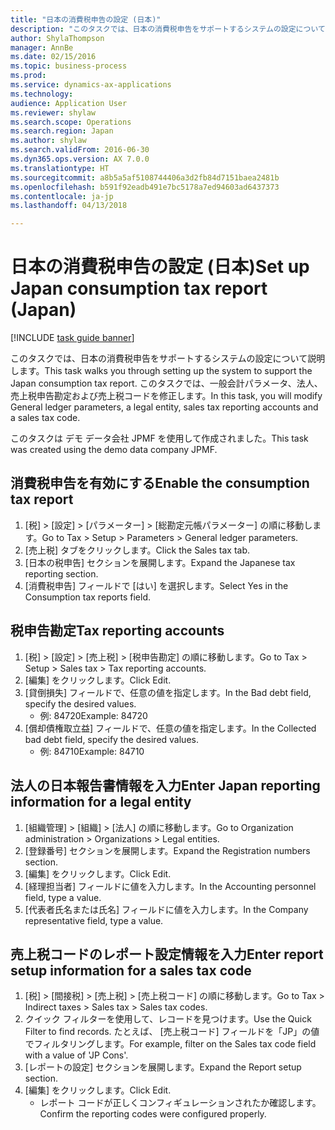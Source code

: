 ```yaml
--- 
title: "日本の消費税申告の設定 (日本)"
description: "このタスクでは、日本の消費税申告をサポートするシステムの設定について説明します。"
author: ShylaThompson
manager: AnnBe
ms.date: 02/15/2016
ms.topic: business-process
ms.prod: 
ms.service: dynamics-ax-applications
ms.technology: 
audience: Application User
ms.reviewer: shylaw
ms.search.scope: Operations
ms.search.region: Japan
ms.author: shylaw
ms.search.validFrom: 2016-06-30
ms.dyn365.ops.version: AX 7.0.0
ms.translationtype: HT
ms.sourcegitcommit: a8b5a5af5108744406a3d2fb84d7151baea2481b
ms.openlocfilehash: b591f92eadb491e7bc5178a7ed94603ad6437373
ms.contentlocale: ja-jp
ms.lasthandoff: 04/13/2018

---
```

# <a name="set-up-japan-consumption-tax-report-japan"></a><span data-ttu-id="32020-103">日本の消費税申告の設定 (日本)</span><span class="sxs-lookup"><span data-stu-id="32020-103">Set up Japan consumption tax report (Japan)</span></span>

[!INCLUDE [task guide banner](../../includes/task-guide-banner.md)]

<span data-ttu-id="32020-104">このタスクでは、日本の消費税申告をサポートするシステムの設定について説明します。</span><span class="sxs-lookup"><span data-stu-id="32020-104">This task walks you through setting up the system to support the Japan consumption tax report.</span></span> <span data-ttu-id="32020-105">このタスクでは、一般会計パラメータ、法人、売上税申告勘定および売上税コードを修正します。</span><span class="sxs-lookup"><span data-stu-id="32020-105">In this task, you will modify General ledger parameters, a legal entity, sales tax reporting accounts and a sales tax code.</span></span> 

<span data-ttu-id="32020-106">このタスクは デモ データ会社 JPMF を使用して作成されました。</span><span class="sxs-lookup"><span data-stu-id="32020-106">This task was created using the demo data company JPMF.</span></span>




## <a name="enable-the-consumption-tax-report"></a><span data-ttu-id="32020-107">消費税申告を有効にする</span><span class="sxs-lookup"><span data-stu-id="32020-107">Enable the consumption tax report</span></span>
1. <span data-ttu-id="32020-108">[税] > [設定] > [パラメーター] > [総勘定元帳パラメーター] の順に移動します。</span><span class="sxs-lookup"><span data-stu-id="32020-108">Go to Tax > Setup > Parameters > General ledger parameters.</span></span>
2. <span data-ttu-id="32020-109">[売上税] タブをクリックします。</span><span class="sxs-lookup"><span data-stu-id="32020-109">Click the Sales tax tab.</span></span>
3. <span data-ttu-id="32020-110">[日本の税申告] セクションを展開します。</span><span class="sxs-lookup"><span data-stu-id="32020-110">Expand the Japanese tax reporting section.</span></span>
4. <span data-ttu-id="32020-111">[消費税申告] フィールドで [はい] を選択します。</span><span class="sxs-lookup"><span data-stu-id="32020-111">Select Yes in the Consumption tax reports field.</span></span>

## <a name="tax-reporting-accounts"></a><span data-ttu-id="32020-112">税申告勘定</span><span class="sxs-lookup"><span data-stu-id="32020-112">Tax reporting accounts</span></span>
1. <span data-ttu-id="32020-113">[税] > [設定] > [売上税] > [税申告勘定] の順に移動します。</span><span class="sxs-lookup"><span data-stu-id="32020-113">Go to Tax > Setup > Sales tax > Tax reporting accounts.</span></span>
2. <span data-ttu-id="32020-114">[編集] をクリックします。</span><span class="sxs-lookup"><span data-stu-id="32020-114">Click Edit.</span></span>
3. <span data-ttu-id="32020-115">[貸倒損失] フィールドで、任意の値を指定します。</span><span class="sxs-lookup"><span data-stu-id="32020-115">In the Bad debt field, specify the desired values.</span></span>
    * <span data-ttu-id="32020-116">例: 84720</span><span class="sxs-lookup"><span data-stu-id="32020-116">Example: 84720</span></span>  
4. <span data-ttu-id="32020-117">[償却債権取立益] フィールドで、任意の値を指定します。</span><span class="sxs-lookup"><span data-stu-id="32020-117">In the Collected bad debt field, specify the desired values.</span></span>
    * <span data-ttu-id="32020-118">例: 84710</span><span class="sxs-lookup"><span data-stu-id="32020-118">Example: 84710</span></span>  

## <a name="enter-japan-reporting-information-for-a-legal-entity"></a><span data-ttu-id="32020-119">法人の日本報告書情報を入力</span><span class="sxs-lookup"><span data-stu-id="32020-119">Enter Japan reporting information for a legal entity</span></span>
1. <span data-ttu-id="32020-120">[組織管理] > [組織] > [法人] の順に移動します。</span><span class="sxs-lookup"><span data-stu-id="32020-120">Go to Organization administration > Organizations > Legal entities.</span></span>
2. <span data-ttu-id="32020-121">[登録番号] セクションを展開します。</span><span class="sxs-lookup"><span data-stu-id="32020-121">Expand the Registration numbers section.</span></span>
3. <span data-ttu-id="32020-122">[編集] をクリックします。</span><span class="sxs-lookup"><span data-stu-id="32020-122">Click Edit.</span></span>
4. <span data-ttu-id="32020-123">[経理担当者] フィールドに値を入力します。</span><span class="sxs-lookup"><span data-stu-id="32020-123">In the Accounting personnel field, type a value.</span></span>
5. <span data-ttu-id="32020-124">[代表者氏名または氏名] フィールドに値を入力します。</span><span class="sxs-lookup"><span data-stu-id="32020-124">In the Company representative field, type a value.</span></span>

## <a name="enter-report-setup-information-for-a-sales-tax-code"></a><span data-ttu-id="32020-125">売上税コードのレポート設定情報を入力</span><span class="sxs-lookup"><span data-stu-id="32020-125">Enter report setup information for a sales tax code</span></span>
1. <span data-ttu-id="32020-126">[税] > [間接税] > [売上税] > [売上税コード] の順に移動します。</span><span class="sxs-lookup"><span data-stu-id="32020-126">Go to Tax > Indirect taxes > Sales tax > Sales tax codes.</span></span>
2. <span data-ttu-id="32020-127">クイック フィルターを使用して、レコードを見つけます。</span><span class="sxs-lookup"><span data-stu-id="32020-127">Use the Quick Filter to find records.</span></span> <span data-ttu-id="32020-128">たとえば、 [売上税コード] フィールドを「JP」の値でフィルタリングします。</span><span class="sxs-lookup"><span data-stu-id="32020-128">For example, filter on the Sales tax code field with a value of 'JP Cons'.</span></span>
3. <span data-ttu-id="32020-129">[レポートの設定] セクションを展開します。</span><span class="sxs-lookup"><span data-stu-id="32020-129">Expand the Report setup section.</span></span>
4. <span data-ttu-id="32020-130">[編集] をクリックします。</span><span class="sxs-lookup"><span data-stu-id="32020-130">Click Edit.</span></span>
    * <span data-ttu-id="32020-131">レポート コードが正しくコンフィギュレーションされたか確認します。</span><span class="sxs-lookup"><span data-stu-id="32020-131">Confirm the reporting codes were configured properly.</span></span>   


